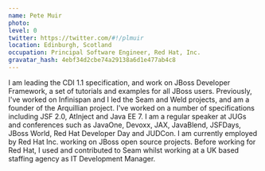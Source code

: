 ```yaml
---
name: Pete Muir
photo:
level: 0
twitter: https://twitter.com/#!/plmuir
location: Edinburgh, Scotland
occupation: Principal Software Engineer, Red Hat, Inc.
gravatar_hash: 4ebf34d2cbe74a29138a6d1e477ab4c8
---
```

I am leading the CDI 1.1 specification, and work on JBoss Developer Framework, a
set of tutorials and examples for all JBoss users. Previously, I've worked on
Infinispan and I led the Seam and Weld projects, and am a founder of the
Arquillian project. I've worked on a number of specifications including JSF 2.0,
AtInject and Java EE 7. I am a regular speaker at JUGs and conferences such as
JavaOne, Devoxx, JAX, JavaBlend, JSFDays, JBoss World, Red Hat Developer Day and
JUDCon.
I am currently employed by Red Hat Inc. working on JBoss open source projects.
Before working for Red Hat, I used and contributed to Seam whilst working at a
UK based staffing agency as IT Development Manager.
